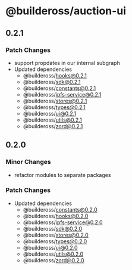 # @buildeross/auction-ui

## 0.2.1

### Patch Changes

- support propdates in our internal subgraph
- Updated dependencies
  - @buildeross/hooks@0.2.1
  - @buildeross/sdk@0.2.1
  - @buildeross/constants@0.2.1
  - @buildeross/ipfs-service@0.2.1
  - @buildeross/stores@0.2.1
  - @buildeross/types@0.2.1
  - @buildeross/ui@0.2.1
  - @buildeross/utils@0.2.1
  - @buildeross/zord@0.2.1

## 0.2.0

### Minor Changes

- refactor modules to separate packages

### Patch Changes

- Updated dependencies
  - @buildeross/constants@0.2.0
  - @buildeross/hooks@0.2.0
  - @buildeross/ipfs-service@0.2.0
  - @buildeross/sdk@0.2.0
  - @buildeross/stores@0.2.0
  - @buildeross/types@0.2.0
  - @buildeross/ui@0.2.0
  - @buildeross/utils@0.2.0
  - @buildeross/zord@0.2.0
